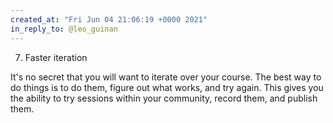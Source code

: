 ```yaml
---
created_at: "Fri Jun 04 21:06:19 +0000 2021"
in_reply_to: @leo_guinan
---
```


7. Faster iteration

It's no secret that you will want to iterate over your course. The best way to do things is to do them, figure out what works, and try again. This gives you the ability to try sessions within your community, record them, and publish them.